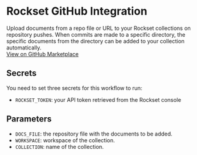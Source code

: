 # Rockset GitHub Integration

Upload documents from a repo file or URL to your Rockset collections on repository pushes. When commits are made to a specific directory, the specific documents from the directory can be added to your collection automatically. \
[View on GitHub Marketplace](https://github.com/marketplace/add-rockset-docs)

## Secrets
You need to set three secrets for this workflow to run:
* `ROCKSET_TOKEN`: your API token retrieved from the Rockset console

## Parameters
* `DOCS_FILE`: the repository file with the documents to be added.
* `WORKSPACE`: workspace of the collection.
* `COLLECTION`: name of the collection.